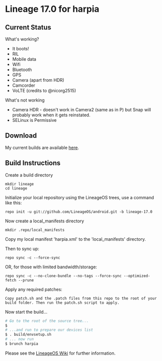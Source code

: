 
Lineage 17.0 for harpia
=======================

Current Status
--------------

What's working?
 - It boots!
 - RIL
 - Mobile data
 - Wifi
 - Bluetooth
 - GPS
 - Camera (apart from HDR)
 - Camcorder
 - VoLTE (credits to @nicorg2515)

What's not working
 - Camera HDR - doesn't work in Camera2 (same as in P) but Snap will probably work when it gets reinstated.
 - SELinux is Permissive


Download
--------

My current builds are available [here](https://chil360.github.io/).

Build Instructions
------------------
Create a build directory

	mkdir lineage
	cd lineage

Initialize your local repository using the LineageOS trees, use a command like this:

    repo init -u git://github.com/LineageOS/android.git -b lineage-17.0

Now create a local_manifests directory

    mkdir .repo/local_manifests

Copy my local manifest 'harpia.xml' to the 'local_manifests' directory.

Then to sync up:

    repo sync -c --force-sync

OR, for those with limited bandwidth/storage:

    repo sync -c --no-clone-bundle --no-tags --force-sync --optimized-fetch --prune

Apply any required patches:

    Copy patch.sh and the .patch files from this repo to the root of your build folder. Then run the patch.sh script to apply.	


Now start the build...

```bash
# Go to the root of the source tree...
$
# ...and run to prepare our devices list
$ . build/envsetup.sh
# ... now run
$ brunch harpia
```

Please see the [LineageOS Wiki](https://wiki.lineageos.org/) for further information.
